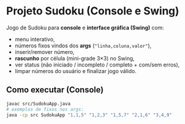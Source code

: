 # Projeto Sudoku (Console e Swing)

Jogo de Sudoku para **console** e **interface gráfica (Swing)** com:
- menu interativo,
- números fixos vindos dos **args** (`"linha,coluna,valor"`),
- inserir/remover número,
- **rascunho** por célula (mini-grade 3×3) no Swing,
- ver status (não iniciado / incompleto / completo + com/sem erros),
- limpar números do usuário e finalizar jogo válido.

## Como executar (Console)
```bash
javac src/SudokuApp.java
# exemplos de fixos nos args:
java -cp src SudokuApp "1,1,5" "1,2,3" "1,5,7" "2,1,6" "3,4,9"
